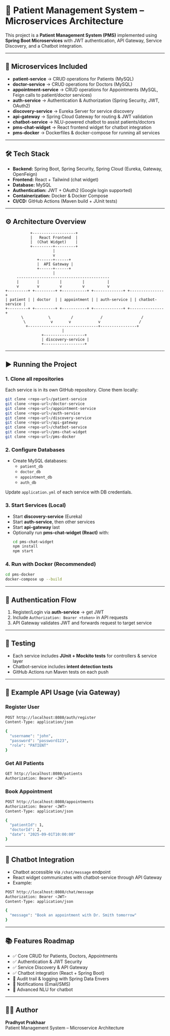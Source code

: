 # 🏥 Patient Management System – Microservices Architecture

This project is a **Patient Management System (PMS)** implemented using **Spring Boot Microservices** with JWT authentication, API Gateway, Service Discovery, and a Chatbot integration.  

---

## 🚀 Microservices Included

- **patient-service** → CRUD operations for Patients (MySQL)
- **doctor-service** → CRUD operations for Doctors (MySQL)
- **appointment-service** → CRUD operations for Appointments (MySQL, Feign calls to patient/doctor services)
- **auth-service** → Authentication & Authorization (Spring Security, JWT, OAuth2)
- **discovery-service** → Eureka Server for service discovery
- **api-gateway** → Spring Cloud Gateway for routing & JWT validation
- **chatbot-service** → NLU-powered chatbot to assist patients/doctors
- **pms-chat-widget** → React frontend widget for chatbot integration
- **pms-docker** → Dockerfiles & docker-compose for running all services

---

## 🛠️ Tech Stack

- **Backend:** Spring Boot, Spring Security, Spring Cloud (Eureka, Gateway, OpenFeign)  
- **Frontend:** React + Tailwind (chat widget)  
- **Database:** MySQL  
- **Authentication:** JWT + OAuth2 (Google login supported)  
- **Containerization:** Docker & Docker Compose  
- **CI/CD:** GitHub Actions (Maven build + JUnit tests)  

---

## ⚙️ Architecture Overview

```
           +-------------------+
           |   React Frontend  |
           |  (Chat Widget)    |
           +---------+---------+
                     |
                     v
              +------+------+
              |  API Gateway |
              +------+------+
                     |
     -----------------------------------------
     |        |         |         |          |
     v        v         v         v          v
+---------+ +---------+ +-----------+ +-------------+ +---------------+
| patient | | doctor  | | appointment | | auth-service | | chatbot-service |
+---------+ +---------+ +-----------+ +-------------+ +---------------+
       \           \         /            /                 /
        \           v       v            v                 /
         +-------------------------------+----------------+
                         |
                +------------------+
                | discovery-service |
                +------------------+
```

---

## ▶️ Running the Project

### 1. Clone all repositories
Each service is in its own GitHub repository. Clone them locally:

```bash
git clone <repo-url>/patient-service
git clone <repo-url>/doctor-service
git clone <repo-url>/appointment-service
git clone <repo-url>/auth-service
git clone <repo-url>/discovery-service
git clone <repo-url>/api-gateway
git clone <repo-url>/chatbot-service
git clone <repo-url>/pms-chat-widget
git clone <repo-url>/pms-docker
```

### 2. Configure Databases
- Create MySQL databases:  
  - `patient_db`  
  - `doctor_db`  
  - `appointment_db`  
  - `auth_db`  

Update `application.yml` of each service with DB credentials.

### 3. Start Services (Local)
- Start **discovery-service** (Eureka)
- Start **auth-service**, then other services
- Start **api-gateway** last
- Optionally run **pms-chat-widget (React)** with:
  ```bash
  cd pms-chat-widget
  npm install
  npm start
  ```

### 4. Run with Docker (Recommended)
```bash
cd pms-docker
docker-compose up --build
```

---

## 🔑 Authentication Flow
1. Register/Login via **auth-service** → get JWT  
2. Include `Authorization: Bearer <token>` in API requests  
3. API Gateway validates JWT and forwards request to target service  

---

## 🧪 Testing
- Each service includes **JUnit + Mockito tests** for controllers & service layer  
- Chatbot-service includes **intent detection tests**  
- GitHub Actions run Maven tests on each push  

---

## 📌 Example API Usage (via Gateway)

### Register User
```bash
POST http://localhost:8080/auth/register
Content-Type: application/json

{
  "username": "john",
  "password": "password123",
  "role": "PATIENT"
}
```

### Get All Patients
```bash
GET http://localhost:8080/patients
Authorization: Bearer <JWT>
```

### Book Appointment
```bash
POST http://localhost:8080/appointments
Authorization: Bearer <JWT>
Content-Type: application/json

{
  "patientId": 1,
  "doctorId": 2,
  "date": "2025-09-01T10:00:00"
}
```

---

## 💬 Chatbot Integration
- Chatbot accessible via `/chat/message` endpoint  
- React widget communicates with chatbot-service through API Gateway  
- Example:
```bash
POST http://localhost:8080/chat/message
Authorization: Bearer <JWT>
Content-Type: application/json

{
  "message": "Book an appointment with Dr. Smith tomorrow"
}
```

---

## 📚 Features Roadmap
- ✅ Core CRUD for Patients, Doctors, Appointments  
- ✅ Authentication & JWT Security  
- ✅ Service Discovery & API Gateway  
- ✅ Chatbot integration (React + Spring Boot)  
- 🚀 Audit trail & logging with Spring Data Envers  
- 🚀 Notifications (Email/SMS)  
- 🚀 Advanced NLU for chatbot  

---

## 👨‍💻 Author
**Pradhyot Prakhaar**  
Patient Management System – Microservice Architecture  
